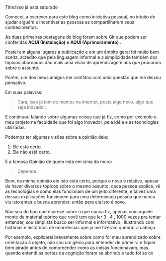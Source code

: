Title:Isso já esta saturado


Comecei, a escrever para este blog como iniciativa pessoal, no intuito de ajudar alguém e incentivar as pessoas as compartilharem seus conhecimentos.

As duas primeiras postagens do blog foram sobre Git que podem ser conferidas **AQUI (Instalação)** e **AQUI (Aprimoramento)** .

Postei em alguns lugares a publicação e em um âmbito geral foi muito bem aceita, acredito que pela linguagem informal e a simplicidade também dos tópicos abordados dão mais uma visão de aprendizagem aos que procuram sobre o assunto.

Porém, um dos meus amigos me conflitou com uma questão que me deixou pensativo.

Em suas palavras:

> Cara, isso já tem de montes na internet, poste algo novo, algo que seja inovador.

E continuou falando sobre algumas coisas que já fiz, como por exemplo o meu projeto na faculdade que foi algo inovador, pela idéia e as tecnologias utilizadas.

Podemos ter algumas visões sobre a opinião dele:

1. Ele está certo.
2. Ele não está certo.

E a famosa Opinião de quem está em cima do muro:

> Depende.

Bom, na minha opinião ele não está certo, porque o novo é relativo, apesar de haver diversos tópicos sobre o mesmo assunto, cada pessoa explica, vê as tecnologias e como elas funcionam de um jeito diferente, e talvez uma dessas explicações funcionem para uma determinada pessoa que nunca viu isto antes e busca aprender, então para ela isto é novo.

Não sou do tipo que escreve sobre o que nunca fiz, apenas com aquele monte de material teórico que você tem que ler 3 , 4 , 1000 vezes pra tentar entender, sou simplista busco ser informal e informativo , ilustrando com histórias e históricos de ocorrências que já me fizeram quebrar a cabeça.

Por exemplo, explicarei brevemente sobre como foi meu aprendizado sobre orientação à objeto, não sou um gênio para entender de primeira e fiquei bem pirado antes de compreender como as coisas funcionavam, mas quando entendi as portas da cognição foram se abrindo e tudo foi se co
